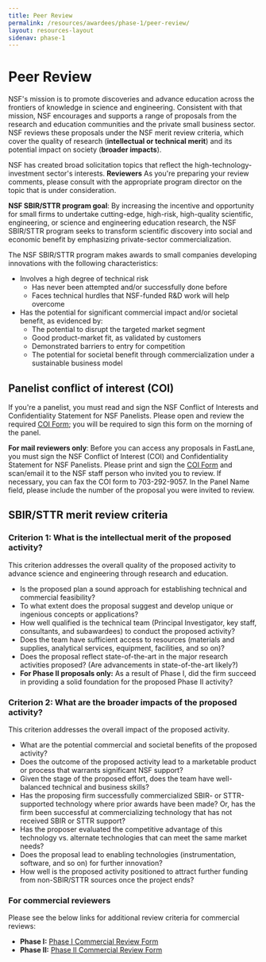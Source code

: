 ```yaml
---
title: Peer Review
permalink: /resources/awardees/phase-1/peer-review/
layout: resources-layout
sidenav: phase-1
---
```


# Peer Review

NSF's mission is to promote discoveries and advance education across the frontiers of knowledge in science and engineering. Consistent with that mission, NSF encourages and supports a range of proposals from the research and education communities and the private small business sector. NSF reviews these proposals under the NSF merit review criteria, which cover the quality of research (**intellectual or technical merit**) and its potential impact on society (**broader impacts**).

NSF has created broad solicitation topics that reflect the high-technology-investment sector's interests. **Reviewers** As you're preparing your review comments, please consult with the appropriate program director on the topic that is under consideration.

**NSF SBIR/STTR program goal**: By increasing the incentive and opportunity for small firms to undertake cutting-edge, high-risk, high-quality scientific, engineering, or science and engineering education research, the NSF SBIR/STTR program seeks to transform scientific discovery into social and economic benefit by emphasizing private-sector commercialization.

The NSF SBIR/STTR program makes awards to small companies developing innovations with the following characteristics:

- Involves a high degree of technical risk
  - Has never been attempted and/or successfully done before
  - Faces technical hurdles that NSF-funded R&D work will help overcome
- Has the potential for significant commercial impact and/or societal benefit, as evidenced by:
  - The potential to disrupt the targeted market segment
  - Good product-market fit, as validated by customers
  - Demonstrated barriers to entry for competition
  - The potential for societal benefit through commercialization under a sustainable business model

## Panelist conflict of interest (COI)
If you're a panelist, you must read and sign the NSF Conflict of Interests and Confidentiality Statement for NSF Panelists. Please open and review the required [COI Form](/files/coiform.docx); you will be required to sign this form on the morning of the panel.

**For mail reviewers only**: Before you can access any proposals in FastLane, you must sign the NSF Conflict of Interest (COI) and Confidentiality Statement for NSF Panelists. Please print and sign the [COI Form](/files/coiform.docx) and scan/email it to the NSF staff person who invited you to review. If necessary, you can fax the COI form to 703-292-9057. In the Panel Name field, please include the number of the proposal you were invited to review.

## SBIR/STTR merit review criteria

### Criterion 1: What is the intellectual merit of the proposed activity?
This criterion addresses the overall quality of the proposed activity to advance science and engineering through research and education.

- Is the proposed plan a sound approach for establishing technical and commercial feasibility?
- To what extent does the proposal suggest and develop unique or ingenious concepts or applications?
- How well qualified is the technical team (Principal Investigator, key staff, consultants, and subawardees) to conduct the proposed activity?
- Does the team have sufficient access to resources (materials and supplies, analytical services, equipment, facilities, and so on)?
- Does the proposal reflect state-of-the-art in the major research activities proposed? (Are advancements in state-of-the-art likely?)
- **For Phase II proposals only:** As a result of Phase I, did the firm succeed in providing a solid foundation for the proposed Phase II activity?

### Criterion 2: What are the broader impacts of the proposed activity?
This criterion addresses the overall impact of the proposed activity.

- What are the potential commercial and societal benefits of the proposed activity?
- Does the outcome of the proposed activity lead to a marketable product or process that warrants significant NSF support?
- Given the stage of the proposed effort, does the team have well-balanced technical and business skills?
- Has the proposing firm successfully commercialized SBIR- or STTR-supported technology where prior awards have been made? Or, has the firm been successful at commercializing technology that has not received SBIR or STTR support?
- Has the proposer evaluated the competitive advantage of this technology vs. alternate technologies that can meet the same market needs?
- Does the proposal lead to enabling technologies (instrumentation, software, and so on) for further innovation?
- How well is the proposed activity positioned to attract further funding from non-SBIR/STTR sources once the project ends?

### For commercial reviewers

Please see the below links for additional review criteria for commercial reviews:

- **Phase I:** [Phase I Commercial Review Form](/{{site.baseurl}}/assets/files/awardees/PhaseICommercialReviewerForm.doc)
- **Phase II:** [Phase II Commercial Review Form]({{site.baseurl}}/assets/files/awardees/PhaseIICommercialReviewerForm.doc)
